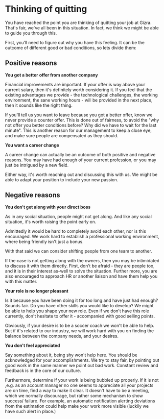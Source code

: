 # Thinking of quitting

You have reached the point you are thinking of quitting your job at Gizra. That's fair, we've all been in this situation. In fact, we think we might be able to guide you through this.

First, you'll need to figure out why you have this feeling. It can be the outcome of different good or bad conditions, so lets divide them:

## Positive reasons

**You got a better offer from another company**

Financial improvements are important. If your offer is way above your current salary, then it's definitely worth considering it. If you feel that the existing advantages we provide - the technological challenges, the working environment, the sane working hours - will be provided in the next place, then it sounds like the right thing.

If you'll tell us you want to leave because you got a better offer, know we never provide a counter offer. This is done out of fairness, to avoid the "why not offer you better conditions before? Why did we have to wait for the last minute". This is another reason for our management to keep a close eye, and make sure people are compensated as they should.

**You want a career change**

A career change can actually be an outcome of both positive and negative reasons. You may have had enough of your current profession, or you may just be intrigued by a new field.

Either way, it's worth reaching out and discussing this with us. We might be able to adapt your position to include your new passion.

## Negative reasons

**You don't get along with your direct boss**

As in any social situation, people might not get along. And like any social situation, it's worth raising the point early on.

Admittedly it would be hard to completely avoid each other, nor is this encouraged. We work hard to establish a professional working environment, where being friendly isn't just a bonus.

With that said we can consider shifting people from one team to another.

If the case is not getting along with the owners, then you may be intimidated to discuss it with them directly. First, don't be afraid - they are people too, and it is in their interest as-well to solve the situation. Further more, you are also encouraged to approach HR or another liaison and have them help you with this matter.

**Your role is no longer pleasant**

Is it because you have been doing it for too long and have just had enough? Sounds fair.
Do you have other skills you would like to develop? We might be able to help you shape your new role. Even if we don't have this role currently, don't hesitate to offer it - accompanied with good selling points. 

Obviously, if your desire is to be a soccer coach we won't be able to help. But if it's related to our industry, we will work hard with you on finding the balance between the company needs, and your desires.

**You don't feel appreciated**

Say something about it, being shy won't help here. You should be acknowledged for your accomplishments. We try to stay fair, by pointing out good work in the same manner we point out bad work. Constant review and feedback is in the core of our culture.

Furthermore, determine if your work is being bubbled up properly. If it is not ,e.g. as an account manager no one seems to appreciate all your projects are on time, find a way to make it clear. It doesn't have to be a meeting, which we normally discourage, but rather some mechanism to show success/ failure. For example, an automatic notification alerting deviations from the estimation could help make your work more visible (luckily we have such alert in place.)